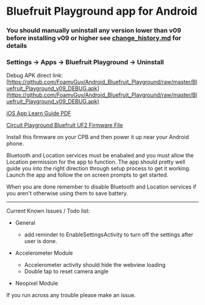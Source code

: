 # Bluefruit Playground app for Android
### You should manually uninstall any version lower than v09 before installing v09 or higher see [change_history.md](https://github.com/FoamyGuy/Android_Bluefruit_Playground/blob/master/change_history.md) for details 
### Settings -> Apps -> Bluefruit Playground -> Uninstall

Debug APK direct link: [https://github.com/FoamyGuy/Android_Bluefruit_Playground/raw/master/Bluefruit_Playground_v09_DEBUG.apk](https://github.com/FoamyGuy/Android_Bluefruit_Playground/raw/master/Bluefruit_Playground_v09_DEBUG.apk)

[iOS App Learn Guide PDF](https://cdn-learn.adafruit.com/downloads/pdf/bluefruit-playground-app.pdf)

[Circuit Playground Bluefruit UF2 Firmware File](https://adafru.it/HCh)

Install this firmware on your CPB and then power it up near your Android phone.

Bluetooth and Location services must be enabaled and you must allow the Location permission for the app to function.
The app should pretty well guide you into the right direction through setup process to get it working.
Launch the app and follow the on screen prompts to get started.


When you are done remember to disable Bluetooth and Location services if you aren't otherwise using them to save battery.

---

Current Known Issues / Todo list:
* General
    - add reminder to EnableSettingsActivity to turn off the settings after user is done.
    
* Accelerometer Module
    - Accelerometer activity should hide the webview loading
    - Double tap to reset camera angle
    
* Neopixel Module

    
If you run across any trouble please make an issue.




